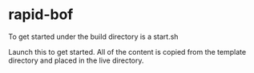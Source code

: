 # rapid-bof

To get started under the build directory is a start.sh

Launch this to get started. All of the content is copied from the template directory and placed in the live directory.
